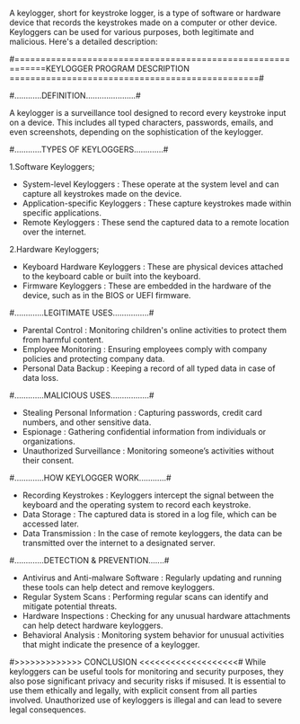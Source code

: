 A keylogger, short for keystroke logger, is a type of software or hardware device that records the keystrokes made on a computer or other device.
Keyloggers can be used for various purposes, both legitimate and malicious. Here's a detailed description:

#============================================================KEYLOGGER PROGRAM DESCRIPTION ================================================#

#............DEFINITION......................#

A keylogger is a surveillance tool designed to record every keystroke input on a device. This includes all typed characters, passwords, emails, and even screenshots, 
depending on the sophistication of the keylogger.

#............TYPES OF KEYLOGGERS.............#

1.Software Keyloggers;

   - System-level Keyloggers            : These operate at the system level and can capture all keystrokes made on the device.
   - Application-specific Keyloggers    : These capture keystrokes made within specific applications.
   - Remote Keyloggers                  : These send the captured data to a remote location over the internet.
   
2.Hardware Keyloggers;

   - Keyboard Hardware Keyloggers   : These are physical devices attached to the keyboard cable or built into the keyboard.
   - Firmware Keyloggers            : These are embedded in the hardware of the device, such as in the BIOS or UEFI firmware.



#.............LEGITIMATE USES................#

   - Parental Control           : Monitoring children's online activities to protect them from harmful content.
   - Employee Monitoring        : Ensuring employees comply with company policies and protecting company data.
   - Personal Data Backup       : Keeping a record of all typed data in case of data loss.

#.............MALICIOUS USES.................#

   - Stealing Personal Information   : Capturing passwords, credit card numbers, and other sensitive data.
   - Espionage                       : Gathering confidential information from individuals or organizations. 
   - Unauthorized Surveillance       : Monitoring someone’s activities without their consent.

#.............HOW KEYLOGGER WORK............#

   - Recording Keystrokes    : Keyloggers intercept the signal between the keyboard and the operating system to record each keystroke.
   - Data Storage            : The captured data is stored in a log file, which can be accessed later.
   - Data Transmission       : In the case of remote keyloggers, the data can be transmitted over the internet to a designated server.

#.............DETECTION & PREVENTION.......#

   - Antivirus and Anti-malware Software : Regularly updating and running these tools can help detect and remove keyloggers.
   - Regular System Scans                : Performing regular scans can identify and mitigate potential threats.
   - Hardware Inspections                : Checking for any unusual hardware attachments can help detect hardware keyloggers.
   - Behavioral Analysis                 : Monitoring system behavior for unusual activities that might indicate the presence of a keylogger.




#>>>>>>>>>>>>>   CONCLUSION   <<<<<<<<<<<<<<<<<<<#
While keyloggers can be useful tools for monitoring and security purposes, they also pose significant privacy and security risks if misused. It is essential to use
them ethically and legally, with explicit consent from all parties involved. Unauthorized use of keyloggers is illegal and can lead to severe legal consequences.
